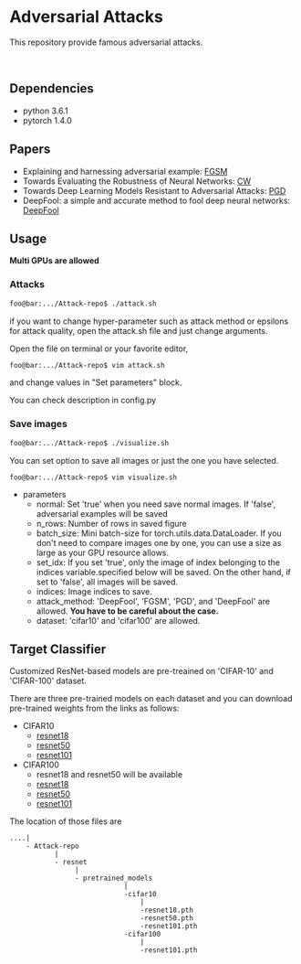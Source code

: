 # Adversarial Attacks
This repository provide famous adversarial attacks.

<br>

## Dependencies
- python 3.6.1
- pytorch 1.4.0

## Papers
- Explaining and harnessing adversarial example: [FGSM](https://arxiv.org/pdf/1412.6572.pdf)
- Towards Evaluating the Robustness of Neural Networks: [CW](https://arxiv.org/pdf/1608.04644.pdf)
- Towards Deep Learning Models Resistant to Adversarial Attacks: [PGD](https://arxiv.org/pdf/1706.06083.pdf)
- DeepFool: a simple and accurate method to fool deep neural networks: [DeepFool](https://arxiv.org/pdf/1511.04599.pdf)

## Usage
**Multi GPUs are allowed**
### Attacks
```bash
foo@bar:.../Attack-repo$ ./attack.sh
```

if you want to change hyper-parameter such as attack method or epsilons for attack quality, open the attack.sh file and just change arguments.

Open the file on terminal or your favorite editor,

```bash
foo@bar:.../Attack-repo$ vim attack.sh
```

and change values in "Set parameters" block.

You can check description in config.py

### Save images
```bash
foo@bar:.../Attack-repo$ ./visualize.sh
```
You can set option to save all images or just the one you have selected.

```console
foo@bar:.../Attack-repo$ vim visualize.sh
```
- parameters
    - normal: Set 'true' when you need save normal images. If 'false', adversarial examples will be saved
    - n_rows: Number of rows in saved figure
    - batch_size: Mini batch-size for torch.utils.data.DataLoader. If you don't need to compare images one by one, you can use a size as large as your GPU resource allows.
    - set_idx: If you set 'true', only the image of index belonging to the indices variable.specified below will be saved. On the other hand, if set to 'false', all images will be saved.
    - indices: Image indices to save.
    - attack_method: 'DeepFool', 'FGSM', 'PGD', and 'DeepFool' are allowed. **You have to be careful about the case.**
    - dataset: 'cifar10' and 'cifar100' are allowed.

## Target Classifier
Customized ResNet-based models are pre-treained on 'CIFAR-10' and 'CIFAR-100' dataset.

There are three pre-trained models on each dataset and you can download pre-trained weights from the links as follows:

- CIFAR10
    - [resnet18](https://drive.google.com/file/d/1iaat00eCJJkrTgKpTuOenqZ0DAP7RX83/view?usp=sharing)
    - [resnet50](https://drive.google.com/file/d/1gdYc0lfqnTA4epp4kpnmoagybPUQU0Zb/view?usp=sharing)
    - [resnet101](https://drive.google.com/file/d/15vlDD-kXZ_jIJ4HBn106hh22BRxjym59/view?usp=sharing)
- CIFAR100
    - resnet18 and resnet50 will be available
    - [resnet18]()
    - [resnet50]()
    - [resnet101](https://drive.google.com/file/d/15YQIh3gn4q9exacFCFWGofTXl8Mm_YyU/view?usp=sharing)

The location of those files are
```
....|
    - Attack-repo
           |
           - resnet
                |
                - pretrained_models
                            |
                            -cifar10
                                |
                                -resnet18.pth
                                -resnet50.pth
                                -resnet101.pth
                            -cifar100
                                |
                                -resnet101.pth
```